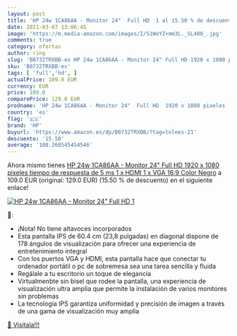 ```yaml
---
layout: post
title: 'HP 24w 1CA86AA - Monitor 24"  Full HD  1 al 15.50 % de descuento'
date: 2021-03-07 13:06:45
image: 'https://m.media-amazon.com/images/I/51WeYZ+mm3L._SL400_.jpg'
comments: true
category: ofertas
author: ring
slug: 'B0732TRXBB-es HP 24w 1CA86AA - Monitor 24" Full HD 1920 x 1080 pixeles...'
sku: 'B0732TRXBB-es'
tags: [ 'full','hd', ]
actualPrice: 109.0 EUR
currency: EUR
price: 109.0
comparePrice: 129.0 EUR
prodname: 'HP 24w 1CA86AA - Monitor 24"  Full HD  1920 x 1080 pixeles  tiempo de respuesta de 5 ms  1 x HDMI  1 x VGA  16:9   Color Negro'
country: 'es'
flag: '🇪🇸'
brand: 'HP'
buyurl: 'https://www.amazon.es/dp/B0732TRXBB/?tag=tolees-21'
descuento: '15.50'
average: '108.260545454546'
---
```


Ahora mismo tienes [HP 24w 1CA86AA - Monitor 24"  Full HD  1920 x 1080 pixeles  tiempo de respuesta de 5 ms  1 x HDMI  1 x VGA  16:9   Color Negro](https://www.amazon.es/dp/B0732TRXBB/?tag=tolees-21) a 109.0 EUR (original: 129.0 EUR) (15.50 %  de descuento) en el siguiente enlace!

[![HP 24w 1CA86AA - Monitor 24"  Full HD  1](https://m.media-amazon.com/images/I/51WeYZ+mm3L._SL400_.jpg)](https://www.amazon.es/dp/B0732TRXBB/?tag=tolees-21)

🔎:

- ¡Nota! No tiene altavoces incorporados
- Esta pantalla IPS de 60.4 cm (23,8 pulgadas) en diagonal dispone de 178 ángulos de visualización para ofrecer una experiencia de entretenimiento integral
- Con los puertos VGA y HDMI, esta pantalla hace que conectar tu ordenador portátil o pc de sobremesa sea una tarea sencilla y fluida
- Regálale a tu escritorio un toque de elegancia
- Virtualmenbte sin bisel que rodee la pantalla, una experiencia de visualización ultra amplia que permite la instalación de varios monitores sin problemas
- La tecnología IPS garantiza uniformidad y precisión de imagen a través de una gama de visualización muy amplia

[🛒 Visítala!!!](https://www.amazon.es/dp/B0732TRXBB/?tag=tolees-21)
